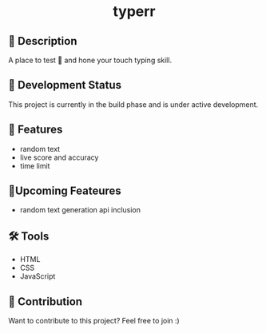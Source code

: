 # <div align="center"> typerr</div>

## 📄 Description
 A place to test 🧪 and hone your touch typing skill.

## 🚧 Development Status
 This project is currently in the build phase and is under active development.

## 🎉 Features
- random text 
- live score and accuracy
- time limit

## 📢Upcoming Feateures
- random text generation api inclusion

## 🛠️ Tools
- HTML
- CSS
- JavaScript

## 🤝 Contribution
Want to contribute to this project? Feel free to join :)
<!--
```bash
# 
git clone https://github.com/tar3q-az1z/typerr.git
-->